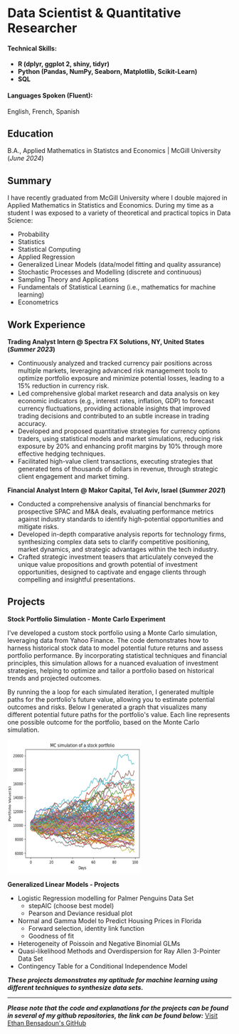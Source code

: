 # Data Scientist & Quantitative Researcher
#### Technical Skills: 
- **R (dplyr, ggplot 2, shiny, tidyr)**
- **Python (Pandas, NumPy, Seaborn, Matplotlib, Scikit-Learn)**
- **SQL**
  
#### Languages Spoken (Fluent):
English, French, Spanish

## Education			        		
B.A., Applied Mathematics in Statistcs and Economics | McGill University (_June 2024_)

## Summary 
I have recently graduated from McGill University where I double majored in Applied Mathematics in Statistics and Economics. During my time as a student I was exposed to a variety of theoretical and practical topics in Data Science:

- Probability
- Statistics
- Statistical Computing 
- Applied Regression
- Generalized Linear Models (data/model fitting and quality assurance)
- Stochastic Processes and Modelling (discrete and continuous)
- Sampling Theory and Applications 
- Fundamentals of Statistical Learning (i.e., mathematics for machine learning)
- Econometrics

## Work Experience
**Trading Analyst Intern @ Spectra FX Solutions, NY, United States (_Summer 2023_)**
- Continuously analyzed and tracked currency pair positions across multiple markets, leveraging advanced risk management tools to optimize portfolio exposure and minimize potential losses, leading to a 15% reduction in currency risk.
- Led comprehensive global market research and data analysis on key economic indicators (e.g., interest rates, inflation, GDP) to forecast currency fluctuations, providing actionable insights that improved trading decisions and contributed to an subtle increase in trading accuracy.
- Developed and proposed quantitative strategies for currency options traders, using statistical models and market simulations, reducing risk exposure by 20% and enhancing profit margins by 10% through more effective hedging techniques.
- Facilitated high-value client transactions, executing strategies that generated tens of thousands of dollars in revenue, through strategic client engagement and market timing.

**Financial Analyst Intern @ Makor Capital, Tel Aviv, Israel (_Summer 2021_)**
- Conducted a comprehensive analysis of financial benchmarks for prospective SPAC and M&A deals, evaluating performance metrics against industry standards to identify high-potential opportunities and mitigate risks.
- Developed in-depth comparative analysis reports for technology firms, synthesizing complex data sets to clarify competitive positioning, market dynamics, and strategic advantages within the tech industry.
- Crafted strategic investment teasers that articulately conveyed the unique value propositions and growth potential of investment opportunities, designed to captivate and engage clients through compelling and insightful presentations.

## Projects
**Stock Portfolio Simulation - Monte Carlo Experiment**

I’ve developed a custom stock portfolio using a Monte Carlo simulation, leveraging data from Yahoo Finance. The code demonstrates how to harness historical stock data to model potential future returns and assess portfolio performance. By incorporating statistical techniques and financial principles, this simulation allows for a nuanced evaluation of investment strategies, helping to optimize and tailor a portfolio based on historical trends and projected outcomes. 

By running the a loop for each simulated iteration, I generated multiple paths for the portfolio's future value, allowing you to estimate potential outcomes and risks. Below I generated a graph that visualizes many different potential future paths for the portfolio's value. Each line represents one possible outcome for the portfolio, based on the Monte Carlo simulation.

<img width="300" height="300" src="assets/MC_sim.png">

**Generalized Linear Models - Projects**
- Logistic Regression modelling for Palmer Penguins Data Set
  - stepAIC (choose best model)
  - Pearson and Deviance residual plot
- Normal and Gamma Model to Predict Housing Prices in Florida
  - Forward selection, identity link function 
  - Goodness of fit
- Heterogeneity of Poissoin and Negative Binomial GLMs
- Quasi-likelihood Methods and Overdispersion for Ray Allen 3-Pointer Data Set
- Contingency Table for a Conditional Independence Model
  
***These projects demonstrates my aptitude for machine learning using different techniques to synthesize data sets.***

---
***Please note that the code and explanations for the projects can be found in several of my github repositories, the link can be found below:***
[Visit Ethan Bensadoun's GitHub](https://github.com/ethanbensadoun1)




